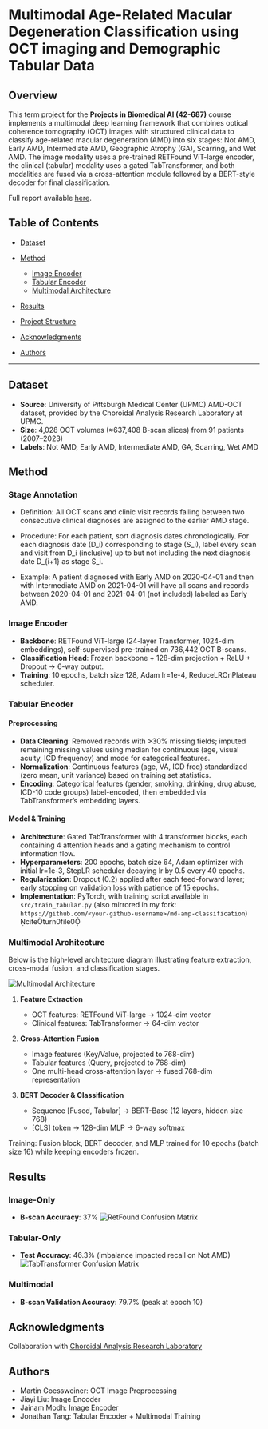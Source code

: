 # Multimodal Age-Related Macular Degeneration Classification using OCT imaging and Demographic Tabular Data


## Overview

This term project for the **Projects in Biomedical AI (42-687)** course implements a multimodal deep learning framework that combines optical coherence tomography (OCT) images with structured clinical data to classify age-related macular degeneration (AMD) into six stages: Not AMD, Early AMD, Intermediate AMD, Geographic Atrophy (GA), Scarring, and Wet AMD. The image modality uses a pre-trained RETFound ViT-large encoder, the clinical (tabular) modality uses a gated TabTransformer, and both modalities are fused via a cross-attention module followed by a BERT-style decoder for final classification.

Full report available [here](https://github.com/jtang3-cmu/Multimodal-Classification/blob/main/AIBME_final%20report.pdf).

## Table of Contents

* [Dataset](#dataset)
* [Method](#method)

  * [Image Encoder](#image-encoder)
  * [Tabular Encoder](#tabular-encoder)
  * [Multimodal Architecture](#multimodal-architecture)
* [Results](#results)
* [Project Structure](#project-structure)
* [Acknowledgments](#acknowledgments)
* [Authors](#authors)

---

## Dataset

* **Source**: University of Pittsburgh Medical Center (UPMC) AMD-OCT dataset, provided by the Choroidal Analysis Research Laboratory at UPMC.
* **Size**: 4,028 OCT volumes (≈637,408 B-scan slices) from 91 patients (2007–2023)
* **Labels**: Not AMD, Early AMD, Intermediate AMD, GA, Scarring, Wet AMD

## Method

### Stage Annotation
* Definition: All OCT scans and clinic visit records falling between two consecutive clinical diagnoses are assigned to the earlier AMD stage.

* Procedure: For each patient, sort diagnosis dates chronologically. For each diagnosis date (D_i) corresponding to stage (S_i), label every scan and visit from D_i (inclusive) up to but not including the next diagnosis date D_{i+1} as stage S_i.

* Example: A patient diagnosed with Early AMD on 2020-04-01 and then with Intermediate AMD on 2021-04-01 will have all scans and records between 2020-04-01 and 2021-04-01 (not included) labeled as Early AMD.

### Image Encoder

* **Backbone**: RETFound ViT-large (24-layer Transformer, 1024-dim embeddings), self-supervised pre-trained on 736,442 OCT B-scans.
* **Classification Head**: Frozen backbone + 128-dim projection + ReLU + Dropout → 6-way output.
* **Training**: 10 epochs, batch size 128, Adam lr=1e-4, ReduceLROnPlateau scheduler.

### Tabular Encoder

#### Preprocessing

* **Data Cleaning**: Removed records with >30% missing fields; imputed remaining missing values using median for continuous (age, visual acuity, ICD frequency) and mode for categorical features.
* **Normalization**: Continuous features (age, VA, ICD freq) standardized (zero mean, unit variance) based on training set statistics.
* **Encoding**: Categorical features (gender, smoking, drinking, drug abuse, ICD-10 code groups) label-encoded, then embedded via TabTransformer’s embedding layers.

#### Model & Training

* **Architecture**: Gated TabTransformer with 4 transformer blocks, each containing 4 attention heads and a gating mechanism to control information flow.
* **Hyperparameters**: 200 epochs, batch size 64, Adam optimizer with initial lr=1e-3, StepLR scheduler decaying lr by 0.5 every 40 epochs.
* **Regularization**: Dropout (0.2) applied after each feed-forward layer; early stopping on validation loss with patience of 15 epochs.
* **Implementation**: PyTorch, with training script available in `src/train_tabular.py` (also mirrored in my fork: `https://github.com/<your-github-username>/md-amp-classification`) citeturn0file0

### Multimodal Architecture

Below is the high-level architecture diagram illustrating feature extraction, cross-modal fusion, and classification stages.

![Multimodal Architecture](images/mutilmodal_architecture.png)

1. **Feature Extraction**

   * OCT features: RETFound ViT-large → 1024-dim vector
   * Clinical features: TabTransformer → 64-dim vector
2. **Cross-Attention Fusion**

   * Image features (Key/Value, projected to 768-dim)
   * Tabular features (Query, projected to 768-dim)
   * One multi-head cross-attention layer → fused 768-dim representation
3. **BERT Decoder & Classification**

   * Sequence \[Fused, Tabular] → BERT-Base (12 layers, hidden size 768)
   * \[CLS] token → 128-dim MLP → 6-way softmax

Training: Fusion block, BERT decoder, and MLP trained for 10 epochs (batch size 16) while keeping encoders frozen.

## Results

### Image-Only

* **B-scan Accuracy**: 37%
![RetFound Confusion Matrix](images/retfound_confusion_matrix.png)

### Tabular-Only

* **Test Accuracy**: 46.3% (imbalance impacted recall on Not AMD)
![TabTransformer Confusion Matrix](images/tabtransformer_confusion_matrix.png)

### Multimodal

* **B-scan Validation Accuracy**: 79.7% (peak at epoch 10)


## Acknowledgments

Collaboration with [Choroidal Analysis Research Laboratory](https://ophthalmology.pitt.edu/research/basic-science-research/laboratories/choroidal-analysis-research-laboratory)

## Authors

* Martin Goessweiner: OCT Image Preprocessing
* Jiayi Liu: Image Encoder
* Jainam Modh: Image Encoder
* Jonathan Tang: Tabular Encoder + Multimodal Training



